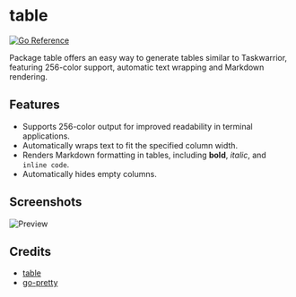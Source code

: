 # table

[![Go Reference](https://pkg.go.dev/badge/github.com/CnTeng/table.svg)](https://pkg.go.dev/github.com/CnTeng/table)

Package table offers an easy way to generate tables similar to Taskwarrior,
featuring 256-color support, automatic text wrapping and Markdown rendering.

## Features

- Supports 256-color output for improved readability in terminal applications.
- Automatically wraps text to fit the specified column width.
- Renders Markdown formatting in tables, including **bold**, _italic_, and `inline code`.
- Automatically hides empty columns.

## Screenshots

![Preview](https://github.com/user-attachments/assets/b9ef5d14-fb84-4882-9170-106f8166e137)

## Credits

- [table](https://github.com/rodaine/table)
- [go-pretty](https://github.com/jedib0t/go-pretty)
